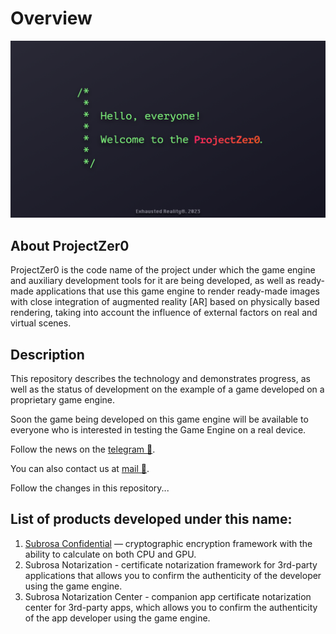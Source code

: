 # Overview

![image alt](/Images/ProjectZer0.png)

<!-- See a [`Quick Overview of Rendering Technology`]() -->


## About ProjectZer0

ProjectZer0 is the code name of the project under which the game engine and auxiliary development tools for it are being developed, as well as ready-made applications that use this game engine to render ready-made images with close integration of augmented reality [AR] based on physically based rendering, taking into account the influence of external factors on real and virtual scenes.


## Description

This repository describes the technology and demonstrates progress, as well as the status of development on the example of a game developed on a proprietary game engine.

Soon the game being developed on this game engine will be available to everyone who is interested in testing the Game Engine on a real device.

Follow the news on the [telegram 💬](https://t.me/+R658bUVMRMw3YTli).

You can also contact us at [mail 📨](mailto:ddec.team@gmail.com).

Follow the changes in this repository...


## List of products developed under this name:

1. [Subrosa Confidential](https://github.com/Exhausted-Reality/SubrosaKit) — cryptographic encryption framework with the ability to calculate on both CPU and GPU.
2. Subrosa Notarization - сertificate notarization framework for 3rd-party applications that allows you to confirm the authenticity of the developer using the game engine.
3. Subrosa Notarization Center - companion app certificate notarization center for 3rd-party apps, which allows you to confirm the authenticity of the app developer using the game engine.
